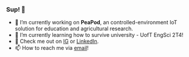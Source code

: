 ### Sup! 👋
- 🔭 I’m currently working on **PeaPod**, an controlled-environment IoT solution for education and agricultural research.
- 🌱 I’m currently learning how to survive university - UofT EngSci 2T4!
- 💬 Check me out on [IG](https://www.instagram.com/JLefebvre55) or [LinkedIn](https://www.linkedin.com/in/jayden-lefebvre-114bb4164/).
- 📫 How to reach me via [email](mailto:jayden.lefebvre55@gmail.com)!
